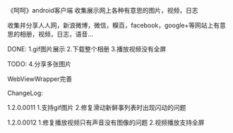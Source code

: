 ﻿《呵呵》android客户端
收集展示网上各种有意思的图片，视频，日志

收集并分享人人网，新浪微博，微信，糗百，facebook，google+等网站上有意思的相册，视频，日志，语音...


DONE:
1.gif图片展示
2.下载整个相册
3.播放视频没有全屏

TODO:
4.分享多张图片

WebViewWrapper完善

ChangeLog:

1.2.0.0011
    1.支持gif图片
    2.修复滑动新鲜事列表时出现闪动的问题

1.2.0.0012
    1.修复播放视频只有声音没有图像的问题
    2.视频播放支持全屏

